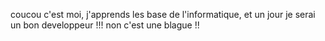 coucou c'est moi, j'apprends les base de l'informatique, et un jour je serai un bon developpeur !!! non c'est une blague !!